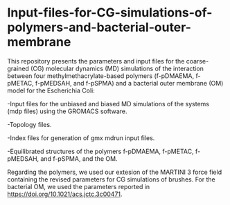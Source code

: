 # Input-files-for-CG-simulations-of-polymers-and-bacterial-outer-membrane

This repository presents the parameters and input files for the coarse-grained (CG) molecular dynamics (MD) simulations of the interaction between four methylmethacrylate-based polymers (f-pDMAEMA, f-pMETAC, f-pMEDSAH, and f-pSPMA) and a bacterial outer membrane (OM) model for the Escherichia Coli:

-Input files for the unbiased and biased MD simulations of the systems (mdp files) using the GROMACS software.

-Topology files.

-Index files for generation of gmx mdrun input files.

-Equilibrated structures of the polymers f-pDMAEMA, f-pMETAC, f-pMEDSAH, and f-pSPMA, and the OM.

Regarding the polymers, we used our extesion of the MARTINI 3 force field containing the revised parameters for CG simulations of brushes. For the bacterial OM, we used the parameters reported in https://doi.org/10.1021/acs.jctc.3c00471. 
